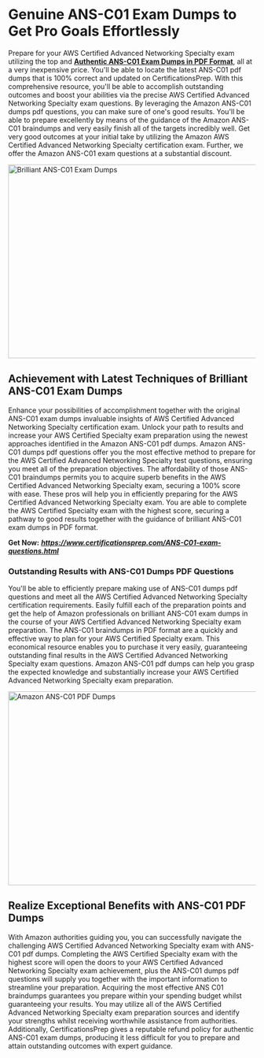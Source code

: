 <h1><strong>Genuine ANS-C01 Exam Dumps to Get Pro Goals Effortlessly</strong></h1>
<p>Prepare for your AWS Certified Advanced Networking Specialty exam utilizing the top and <a href="https://www.certificationsprep.com/ANS-C01-exam-questions.html"><strong>Authentic ANS-C01 Exam Dumps in PDF Format</strong></a>, all at a very inexpensive price. You'll be able to locate the latest ANS-C01 pdf dumps that is 100% correct and updated on CertificationsPrep. With this comprehensive resource, you'll be able to accomplish outstanding outcomes and boost your abilities via the precise AWS Certified Advanced Networking Specialty exam questions. By leveraging the Amazon ANS-C01 dumps pdf questions, you can make sure of one's good results. You'll be able to prepare excellently by means of the guidance of the Amazon ANS-C01 braindumps and very easily finish all of the targets incredibly well. Get very good outcomes at your initial take by utilizing the Amazon AWS Certified Advanced Networking Specialty certification exam. Further, we offer the Amazon ANS-C01 exam questions at a substantial discount.</p>
<p><img src="https://i.imgur.com/XTkKqDV.png" alt="Brilliant ANS-C01 Exam Dumps" width="700" height="394" /></p>
<h2><strong>Achievement with Latest Techniques of Brilliant ANS-C01 Exam Dumps</strong></h2>
<p>Enhance your possibilities of accomplishment together with the original ANS-C01 exam dumps invaluable insights of AWS Certified Advanced Networking Specialty certification exam. Unlock your path to results and increase your AWS Certified Specialty exam preparation using the newest approaches identified in the Amazon ANS-C01 pdf dumps. Amazon ANS-C01 dumps pdf questions offer you the most effective method to prepare for the AWS Certified Advanced Networking Specialty test questions, ensuring you meet all of the preparation objectives. The affordability of those ANS-C01 braindumps permits you to acquire superb benefits in the AWS Certified Advanced Networking Specialty exam, securing a 100% score with ease. These pros will help you in efficiently preparing for the AWS Certified Advanced Networking Specialty exam. You are able to complete the AWS Certified Specialty exam with the highest score, securing a pathway to good results together with the guidance of brilliant ANS-C01 exam dumps in PDF format.&nbsp;</p>
<p><strong>Get Now:</strong>&nbsp;<strong><a href="https://www.certificationsprep.com/ANS-C01-exam-questions.html"><em>https://www.certificationsprep.com/ANS-C01-exam-questions.html</em></a></strong></p>
<h3><strong>Outstanding Results with ANS-C01 Dumps PDF Questions</strong></h3>
<p>You'll be able to efficiently prepare making use of ANS-C01 dumps pdf questions and meet all the AWS Certified Advanced Networking Specialty certification requirements. Easily fulfill each of the preparation points and get the help of Amazon professionals on brilliant ANS-C01 exam dumps in the course of your AWS Certified Advanced Networking Specialty exam preparation. The ANS-C01 braindumps in PDF format are a quickly and effective way to plan for your AWS Certified Specialty exam. This economical resource enables you to purchase it very easily, guaranteeing outstanding final results in the AWS Certified Advanced Networking Specialty exam questions. Amazon ANS-C01 pdf dumps can help you grasp the expected knowledge and substantially increase your AWS Certified Advanced Networking Specialty exam preparation.</p>
<p><a href="https://www.certificationsprep.com/ANS-C01-exam-questions.html"><img src="https://i.imgur.com/DQYUJ45.png" alt="Amazon ANS-C01 PDF Dumps" width="700" height="394" /></a></p>
<h2><strong>Realize Exceptional Benefits with ANS-C01 PDF Dumps</strong></h2>
<p>With Amazon authorities guiding you, you can successfully navigate the challenging AWS Certified Advanced Networking Specialty exam with ANS-C01 pdf dumps. Completing the AWS Certified Specialty exam with the highest score will open the doors to your AWS Certified Advanced Networking Specialty exam achievement, plus the ANS-C01 dumps pdf questions will supply you together with the important information to streamline your preparation. Acquiring the most effective ANS C01 braindumps guarantees you prepare within your spending budget whilst guaranteeing your results. You may utilize all of the AWS Certified Advanced Networking Specialty exam preparation sources and identify your strengths whilst receiving worthwhile assistance from authorities. Additionally, CertificationsPrep gives a reputable refund policy for authentic ANS-C01 exam dumps, producing it less difficult for you to prepare and attain outstanding outcomes with expert guidance.</p>

